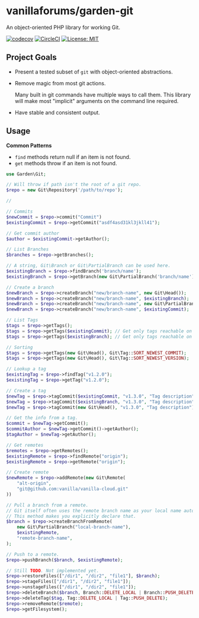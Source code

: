 # vanillaforums/garden-git

An object-oriented PHP library for working Git.

[![codecov](https://codecov.io/gh/vanilla/garden-git/branch/master/graph/badge.svg?token=z1AGuq5H7w)](https://codecov.io/gh/vanilla/garden-git)
[![CircleCI](https://circleci.com/gh/vanilla/garden-git/tree/master.svg?style=svg)](https://circleci.com/gh/vanilla/garden-git/tree/master)
[![License: MIT](https://img.shields.io/badge/License-MIT-blue.svg)](https://opensource.org/licenses/MIT)

## Project Goals

- Present a tested subset of `git` with object-oriented abstractions.
- Remove magic from most git actions.
 
  Many built in git commands have multiple ways to call them.
  This library will make most "implicit" arguments on the command line required.
- Have stable and consistent output.

## Usage

**Common Patterns**

- `find` methods return null if an item is not found.
- `get` methods throw if an item is not found.

```php
use Garden\Git;

// Will throw if path isn't the root of a git repo.
$repo = new Git\Repository('/path/to/repo');

// 

// Commits
$newCommit = $repo->commit("Commit")
$existingCommit = $repo->getCommit("asdf4asd31kl3jkll41");

// Get commit author
$author = $existingCommit->getAuthor();

// List Branches
$branches = $repo->getBranches();

// A string, Git\Branch or Git\PartialBranch can be used here.
$existingBranch = $repo->findBranch('branch/name');
$existingBranch = $repo->getBranch(new Git\PartialBranch('branch/name'));

// Create a branch
$newBranch = $repo->createBranch("new/branch-name", new Git\Head());
$newBranch = $repo->createBranch("new/branch-name", $existingBranch);
$newBranch = $repo->createBranch("new/branch-name", new Git\PartialBranch("old/branch-name"));
$newBranch = $repo->createBranch("new/branch-name", $existingCommit);

// List Tags
$tags = $repo->getTags();
$tags = $repo->getTags($existingCommit); // Get only tags reachable on this commit.
$tags = $repo->getTags($existingBranch); // Get only tags reachable on a branch.

// Sorting
$tags = $repo->getTags(new Git\Head(), Git\Tag::SORT_NEWEST_COMMIT);
$tags = $repo->getTags(new Git\Head(), Git\Tag::SORT_NEWEST_VERSION);

// Lookup a tag
$existingTag = $repo->findTag("v1.2.0");
$existingTag = $repo->getTag("v1.2.0");

// Create a tag
$newTag = $repo->tagCommit($existingCommit, "v1.3.0", "Tag description");
$newTag = $repo->tagCommit($existingBranch, "v1.3.0", "Tag description");
$newTag = $repo->tagCommit(new Git\Head(), "v1.3.0", "Tag description");

// Get the info from a tag.
$commit = $newTag->getCommit();
$commitAuthor = $newTag->getCommit()->getAuthor();
$tagAuthor = $newTag->getAuthor();

// Get remotes
$remotes = $repo->getRemotes();
$existingRemote = $repo->findRemote("origin");
$existingRemote = $repo->getRemote("origin");

// Create remote
$newRemote = $repo->addRemote(new Git\Remote(
    "alt-origin",
    "git@github.com:vanilla/vanilla-cloud.git"
))

// Pull a branch from a remote.
// Git itself often uses the remote branch name as your local name automatically.
// This method makes you explicitly declare that.
$branch = $repo->createBranchFromRemote(
    new Git\PartialBranch("local-branch-name"),
    $existingRemote,
    "remote-branch-name",
);

// Push to a remote.
$repo->pushBranch($branch, $existingRemote);

// Still TODO. Not implemented yet.
$repo->restoreFiles(["/dir1", "/dir2", "file1"], $branch);
$repo->stageFiles(["/dir1", "/dir2", "file1"]);
$repo->unstageFiles(["/dir1", "/dir2", "file1"]);
$repo->deleteBranch($branch, Branch::DELETE_LOCAL | Branch::PUSH_DELETE);
$repo->deleteTag($tag, Tag::DELETE_LOCAL | Tag::PUSH_DELETE);
$repo->removeRemote($remote);
$repo->getFilesystem();
```
